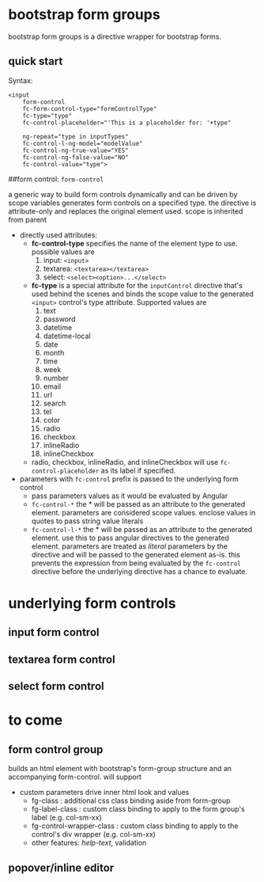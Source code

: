 # bootstrap form groups

bootstrap form groups is a directive wrapper for bootstrap forms.
 
## quick start

Syntax:  

    <input 
        form-control 
        fc-form-control-type="formControlType"   
        fc-type="type"  
        fc-control-placeholder="'This is a placeholder for: '+type"

        ng-repeat="type in inputTypes"  
        fc-control-l-ng-model="modelValue" 
        fc-control-ng-true-value="YES"
        fc-control-ng-false-value="NO" 
        fc-control-value="type">

##form control: `form-control`

a generic way to build form controls dynamically and can be driven by scope variables generates form controls on a 
specified type. the directive is attribute-only and replaces the original element used. scope is inherited from parent

* directly used attributes:
    * **fc-control-type** specifies the name of the element type to use. possible values are
        1. input: `<input>`
        2. textarea: `<textarea></textarea>`
        3. select: `<select><option>...</select>`
    * **fc-type** is a special attribute for the `inputControl` directive that's used behind the scenes and binds the 
    scope value to the generated `<input>` control's type attribute. Supported values are 
        1. text
        1. password
        1. datetime
        1. datetime-local
        1. date
        1. month
        1. time
        1. week
        1. number
        1. email
        1. url
        1. search
        1. tel
        1. color
        1.  radio
        1.  checkbox
        1.  inlineRadio
        1.  inlineCheckbox
    * radio, checkbox, inlineRadio, and inlineCheckbox will use `fc-control-placeholder` as its label if specified.
* parameters with `fc-control` prefix is passed to the underlying form control
    * pass parameters values as it would be evaluated by Angular
    * `fc-control-*` the * will be passed as an attribute to the generated element. parameters are considered scope 
        values. enclose values in quotes to pass string value literals
    * `fc-control-l-*` the * will be passed as an attribute to the generated element. use this to pass angular directives 
        to the generated element. parameters are treated as _literal_ parameters by the directive and will be passed to the 
        generated element as-is. this prevents the expression from being evaluated by the `fc-control` directive before 
        the underlying directive has a chance to evaluate.


# underlying form controls

## input form control
## textarea form control
## select form control


# to come

## form control group

builds an html element with bootstrap's form-group structure and an accompanying form-control. will support 

* custom parameters drive inner html look and values
    * fg-class : additional css class binding aside from form-group
    * fg-label-class : custom class binding to apply to the form group's label (e.g. col-sm-xx)
    * fg-control-wrapper-class : custom class binding to apply to the control's div wrapper (e.g. col-sm-xx)
    * other features: *help-text*, validation

## popover/inline editor
